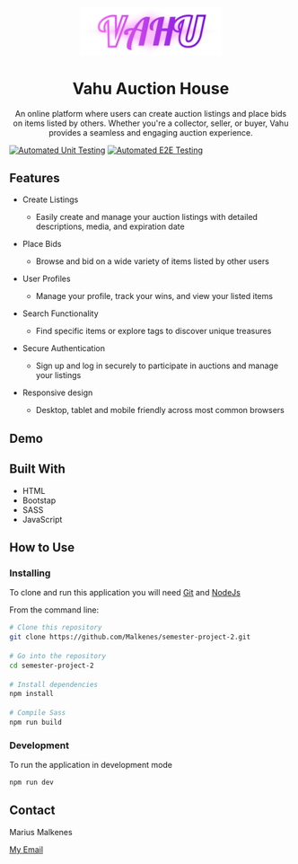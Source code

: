 <p align="center">
    <img src="images/logo.png" width="50%">
</p>
<h1 align="center">Vahu Auction House</h1>
<p align="center">An online platform where users can create auction listings and place bids on items listed by others. Whether you're a collector, seller, or buyer, Vahu provides a seamless and engaging auction experience.</p>

[![Automated Unit Testing](https://github.com/Malkenes/semester-project-2/actions/workflows/unit-test.yml/badge.svg)](https://github.com/Malkenes/semester-project-2/actions/workflows/unit-test.yml)
[![Automated E2E Testing](https://github.com/Malkenes/semester-project-2/actions/workflows/e2e-test.yml/badge.svg)](https://github.com/Malkenes/semester-project-2/actions/workflows/e2e-test.yml)

## Features
* Create Listings
    - Easily create and manage your auction listings with detailed descriptions, media, and expiration date

* Place Bids
    - Browse and bid on a wide variety of items listed by other users

* User Profiles
    - Manage your profile, track your wins, and view your listed items

* Search Functionality
    - Find specific items or explore tags to discover unique treasures

* Secure Authentication
    - Sign up and log in securely to participate in auctions and manage your listings

* Responsive design
    - Desktop, tablet and mobile friendly across most common browsers


## Demo


## Built With
- HTML
- Bootstap
- SASS
- JavaScript

## How to Use

### Installing

To clone and run this application you will need [Git](https://git-scm.com/) and [NodeJs](https://nodejs.org/)

From the command line:
```bash
# Clone this repository
git clone https://github.com/Malkenes/semester-project-2.git

# Go into the repository
cd semester-project-2

# Install dependencies
npm install

# Compile Sass
npm run build

```
### Development

To run the application in development mode 
```bash
npm run dev
```

## Contact
Marius Malkenes

[My Email](marmal52030@stud.noroff.no)